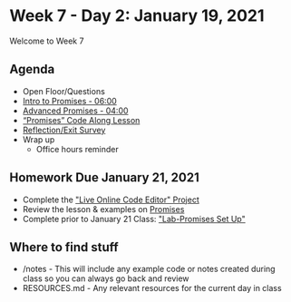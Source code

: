 # Week 7 - Day 2: January 19, 2021

Welcome to Week 7

## Agenda

- Open Floor/Questions
- [Intro to Promises - 06:00](https://www.youtube.com/watch?v=7unX6hn5NA8)
- [Advanced Promises - 04:00](https://www.youtube.com/watch?v=oJOaBLCHoFU)
- [“Promises” Code Along Lesson](https://spark.adobe.com/page/MOqeESUeBofC5/)
- [Reflection/Exit Survey](https://forms.gle/qwc9b536szJaeTD5A)
- Wrap up
  - Office hours reminder

## Homework Due January 21, 2021

- Complete the ["Live Online Code Editor" Project](https://spark.adobe.com/page/w6CUxYn3q8rHJ/)
- Review the lesson & examples on [Promises](https://spark.adobe.com/page/MOqeESUeBofC5/)
- Complete prior to January 21 Class: ["Lab-Promises Set Up"](https://developers.google.com/web/ilt/pwa/setting-up-the-labs)


## Where to find stuff
- /notes - This will include any example code or notes created during class so you can always go back and review
- RESOURCES.md - Any relevant resources for the current day in class

